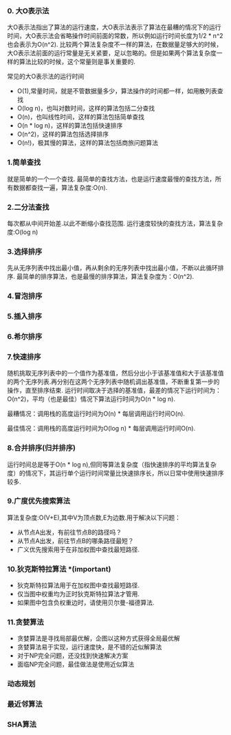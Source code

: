 ### 0. 大O表示法

大O表示法指出了算法的运行速度，大O表示法表示了算法在最糟的情况下的运行时间，大O表示法会省略操作时间前面的常数，所以例如运行时间长度为1/2 * n^2也会表示为O(n^2).
比较两个算法复杂度不一样的算法，在数据量足够大的时候，大O表示法前面的运行常量是无关紧要，足以忽略的。但是如果两个算法复杂度一样的算法比较的时候，这个常量则是事关重要的.

常见的大O表示法的运行时间
* O(1),常量时间，就是不管数据量多少，算法操作的时间都一样，如用散列表查找
* O(log n)，也叫对数时间，这样的算法包括二分查找
* O(n)，也叫线性时间，这样的算法包括简单查找
* O(n * log n)，这样的算法包括快速排序
* O(n^2)，这样的算法包括选择排序
* O(n!)，极其慢的算法，这样的算法包括商旅问题算法

### 1.简单查找

就是简单的一个一个查找.
最简单的查找方法，也是运行速度最慢的查找方法，所有数据都查找一遍，算法复杂度:O(n).

### 2.二分法查找

每次都从中间开始差.以此不断缩小查找范围.
运行速度较快的查找方法，算法复杂度:O(log n)

### 3.选择排序

先从无序列表中找出最小值，再从剩余的无序列表中找出最小值，不断以此循环排序.
最简单的排序算法，也是最慢的排序算法，算法复杂度为：O(n^2).

### 4.冒泡排序

### 5.插入排序

### 6.希尔排序

### 7.快速排序

随机挑取无序列表中的一个值作为基准值，然后分出小于该基准值和大于该基准值的两个无序列表.再分别在这两个无序列表中随机调出基准值，不断重复第一步的操作，直至排序结束.
运行时间取决于选择的基准值，最差的情况下运行时间为：O(n^2)，平均（也是最佳）情况下算法运行时间为O(n * log n).

最糟情况：调用栈的高度运行时间为O(n) * 每层调用运行时间O(n).

最佳情况：调用栈的高度运行时间为O(log n) * 每层调用运行时间O(n).

### 8.合并排序(归并排序)

运行时间总是等于O(n * log n),但同等算法复杂度（指快速排序的平均算法复杂度）的情况下，其运行单个运行时间常量比快速排序长，所以日常中使用快速排序较多.

### 9.广度优先搜索算法

算法复杂度:O(V+E),其中V为顶点数,E为边数.用于解决以下问题：

* 从节点A出发，有前往节点B的路径吗？
* 从节点A出发，前往节点B的哪条路径最短？
* 广义优先搜索用于在非加权图中查找最短路径.


### 10.狄克斯特拉算法 *(important)

* 狄克斯特拉算法用于在加权图中查找最短路径.
* 仅当图中权重均为正时狄克斯特拉算法才管用.
* 如果图中包含负权重边时，请使用贝尔曼-福德算法.

### 11.贪婪算法

* 贪婪算法是寻找局部最优解，企图以这种方式获得全局最优解
* 贪婪算法易于实现，运行速度快，是不错的近似解算法
* 对于NP完全问题，还没找到快速解决方案
* 面临NP完全问题，最佳做法是使用近似算法

### 动态规划

### 最近邻算法

### SHA算法

